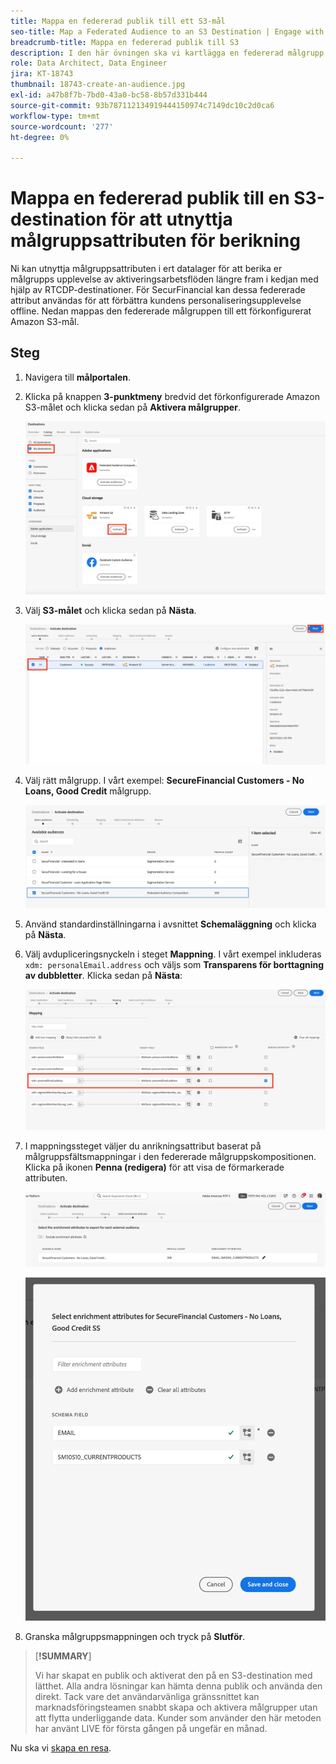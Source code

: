 ```yaml
---
title: Mappa en federerad publik till ett S3-mål
seo-title: Map a Federated Audience to an S3 Destination | Engage with audiences directly from your data warehouse using Federated Audience Composition
breadcrumb-title: Mappa en federerad publik till S3
description: I den här övningen ska vi kartlägga en federerad målgrupp till en Real-Time CDP-målgrupp längre fram i kedjan för att stödja en personaliserad offlineupplevelse.
role: Data Architect, Data Engineer
jira: KT-18743
thumbnail: 18743-create-an-audience.jpg
exl-id: a47b8f7b-7bd0-43a0-bc58-8b57d331b444
source-git-commit: 93b787112134919444150974c7149dc10c2d0ca6
workflow-type: tm+mt
source-wordcount: '277'
ht-degree: 0%

---
```


# Mappa en federerad publik till en S3-destination för att utnyttja målgruppsattributen för berikning

Ni kan utnyttja målgruppsattributen i ert datalager för att berika er målgrupps upplevelse av aktiveringsarbetsflöden längre fram i kedjan med hjälp av RTCDP-destinationer. För SecurFinancial kan dessa federerade attribut användas för att förbättra kundens personaliseringsupplevelse offline. Nedan mappas den federerade målgruppen till ett förkonfigurerat Amazon S3-mål.

## Steg

1. Navigera till **målportalen**.

2. Klicka på knappen **3-punktmeny** bredvid det förkonfigurerade Amazon S3-målet och klicka sedan på **Aktivera målgrupper**.

   ![activate-audiences](assets/activate-audiences.png)

3. Välj **S3-målet** och klicka sedan på **Nästa**.

   ![select-s3-destination](assets/select-s3-destination.png)

4. Välj rätt målgrupp. I vårt exempel: **SecureFinancial Customers - No Loans, Good Credit** målgrupp.

   ![select-s3-audience](assets/select-s3-audience.png)

5. Använd standardinställningarna i avsnittet **Schemaläggning** och klicka på **Nästa**.

6. Välj avdupliceringsnyckeln i steget **Mappning**. I vårt exempel inkluderas `xdm: personalEmail.address` och väljs som **Transparens för borttagning av dubbletter**. Klicka sedan på **Nästa**:

   ![dedupliceringsnyckel](assets/deduplication-key.png)

7. I mappningssteget väljer du anrikningsattribut baserat på målgruppsfältsmappningar i den federerade målgruppskompositionen. Klicka på ikonen **Penna (redigera)** för att visa de förmarkerade attributen.

   ![edit-attributes](assets/edit-attributes.png)

   ![final-attributes](assets/final-attribution.png)

8. Granska målgruppsmappningen och tryck på **Slutför**.

>[**!SUMMARY**]
>
> Vi har skapat en publik och aktiverat den på en S3-destination med lätthet. Alla andra lösningar kan hämta denna publik och använda den direkt. Tack vare det användarvänliga gränssnittet kan marknadsföringsteamen snabbt skapa och aktivera målgrupper utan att flytta underliggande data. Kunder som använder den här metoden har använt LIVE för första gången på ungefär en månad.

Nu ska vi [skapa en resa](build-journey-federated-audience.md).

